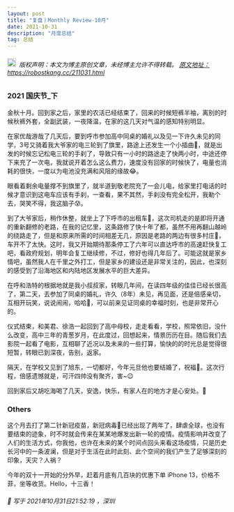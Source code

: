 ```yaml
---
layout: post
title: "复盘丨Monthly Review-10月"
date: 2021-10-31 
description: "月度总结"
tag: 总结
---   
```


<h6><img src="https://robotkang-1257995526.cos.ap-chengdu.myqcloud.com/icon/copyright.png" alt="copyright" style="display:inline;margin-bottom: -5px;" width="20" height="20"> 版权声明：本文为博主原创文章，未经博主允许不得转载。
<a target="_blank" href="https://robotkang.cc/211031.html">原文地址：https://robostkang.cc/211031.html </a>
</h6>                           

### 2021 国庆节_下                       

金秋十月。回到家之后，家里的农活已经结束了，回来的时候短裤半袖，离别的时候秋裤外套，全副武装，一夜降温，在家的这几天对气温的感知特别明显。        

在家优哉游哉了几天后，要到呼市参加高中同桌的婚礼以及见一下许久未见的同学，3号又骑着我大爷家的电三轮到了旗里，路途上还发生一个小插曲🤣，就是出发的时候忘记松电三轮的手刹了，导致只有一小时的路途走了快两小时，中途还停下来充了一次电，我就说开着怎么这么费力，速度没有回家的时候快了，电量也消耗的很快，一度以为电池没充满和风阻的缘故😂。        

眼看着剩余电量撑不到旗里了，就半道到敬老院充了一会儿电，给家里打电话的时候才意识到这电车应该有手刹，一查看，果不其然，手刹没有完全松开，我勒个去，哭笑不得，我这脑子😰。        

到了大爷家后，稍作休整，就坐上了下呼市的出租车🚕，这次司机走的是即将开通的重新翻修的老路，在我的记忆里，这条路修了快十年了都，虽然不用再翻山越岭的绕路走了，但是和原来所需的时间相差无几，原因是老路的两边有很多村庄💒，车开不了太快。这时，我又开始期待那条停工了六年可以直达呼市的高速赶快复工吧，看政府规划，明年会复工继续修，不过，修好也得几年后了。可能这就是家乡情吧，虽然我人在千里之外打工，但是家乡的建设还是非常关注的，因此，也深刻的感受到了沿海地区和内陆地区发展水平的巨大差异。         

在呼和浩特的根据地就是我小叔叔家，转眼几年间，在读四年级的佳佳已经长很高了，第二天，去参加了同桌的婚礼，许久（8年）未见，再见面，还是倍感亲切，互相开玩笑，说说闹闹，哈哈🎈，可以前来见证同桌的幸福时刻，也是非常开心的。         

仪式结束，和美君、徐浩一起回到了高中母校，走走看看，学校，照常依旧，没什么改变，高中三年的青葱岁月，在此度过，回想起来，情景历历在目。随后我们去影院一起看了电影，互相聊了近况以及未来的一些打算，愉快的的时光总是觉得很短暂，转眼已到深夜，告别，返家。          

隔天，在学校又见到了旭东，一切都好，今年元旦他也要结婚了，祝福🎉。这次行程，倍感遗憾就是，可汗四帅没有聚齐，害~😉         

回到家后又胡吃海喝了几天，安逸，快乐，有家人在的地方才是心安处。🧡                 

### Others                  

这个月去打了第二针新冠疫苗，新冠病毒👹已经出现了两年了，肆虐全球，也没有要结束的迹象，时不时就会传来在某某地爆发出新一轮的疫情。疫情影响并改变了人们的生活方式，你我他，也许在未来的某个时间点回头来看这场疫情，只是历史长河中的一条波澜，但是对于生活在此时此刻、此个空间的我们产生了足够深刻的印象，天灾？人祸？           

今年的双十一开始的分外早，赶着月底有几百块的优惠下单 iPhone 13，价格不菲，坐等收货。Hello，十三香！                      


<h6> 

📌 写于 2021年10月31日21:52:19 ，深圳                            

</h6>      

